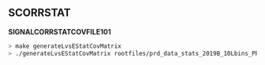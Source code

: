 ## SCORRSTAT

**SIGNALCORRSTATCOVFILE101**

```bash
> make generateLvsEStatCovMatrix
> ./generateLvsEStatCovMatrix rootfiles/prd_data_stats_2019B_10Lbins_PRDsize_PRDdetresp.root inputs/CovMatrices_jose/StatCovMatrix.root
```
